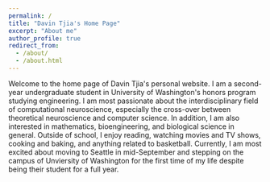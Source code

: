```yaml
---
permalink: /
title: "Davin Tjia's Home Page"
excerpt: "About me"
author_profile: true
redirect_from: 
  - /about/
  - /about.html
---
```


Welcome to the home page of Davin Tjia's personal website. I am a second-year undergraduate student in University of Washington's honors program studying engineering. 
I am most passionate about the interdisciplinary field of computational neuroscience, especially the cross-over between theoretical neuroscience and computer science. 
In addition, I am also interested in mathematics, bioengineering, and biological science in general. Outside of school, I enjoy reading, watching movies and TV shows, 
cooking and baking, and anything related to basketball. Currently, I am most excited about moving to Seattle in mid-September and stepping on the campus of Unviersity of 
Washington for the first time of my life despite being their student for a full year. 


